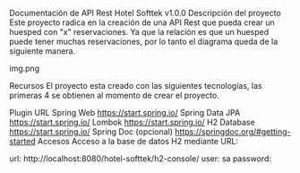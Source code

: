 Documentación de API Rest Hotel Softtek v1.0.0
Descripción del proyecto
Este proyecto radica en la creación de una API Rest que pueda crear un huesped con "x" reservaciones. Ya que la relación es que un huesped puede tener muchas reservaciones, por lo tanto el diagrama queda de la siguiente manera.

img.png

Recursos
El proyecto esta creado con las siguientes tecnologías, las primeras 4 se obtienen al momento de crear el proyecto.

Plugin	URL
Spring Web	https://start.spring.io/
Spring Data JPA	https://start.spring.io/
Lombok	https://start.spring.io/
H2 Database	https://start.spring.io/
Spring Doc (opcional)	https://springdoc.org/#getting-started
Accesos
Acceso a la base de datos H2 mediante URL:

url: http://localhost:8080/hotel-softtek/h2-console/
user: sa
password: 
